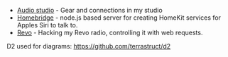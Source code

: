  - [Audio studio](studio/readme.md) -  Gear and connections in my studio
 - [Homebridge](homebridge.md) - node.js based server for creating HomeKit services for Apples Siri to talk to.
 - [Revo](revo.md) - Hacking my Revo radio, controlling it with web requests.


D2 used for diagrams: https://github.com/terrastruct/d2
